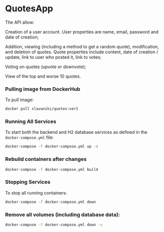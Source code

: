# QuotesApp

The API allow:

Creation of a user account. 
User properties are name, email, password and date of creation;

Addition, viewing (including a method to get a random quote), modification, and deletion of quotes. 
Quote properties include content, date of creation / update, link to user who posted it, link to votes;

Voting on quotes (upvote or downvote);

View of the top and worse 10 quotes.

### Pulling image from DockerHub
To pull image:
```bash
docker pull slavaniki/quotes:ver1
```

### Running All Services
To start both the backend and H2 database services as defined in the `docker-compose.yml` file:
```bash
docker-compose -f docker-compose.yml up -d
```

### Rebuild containers after changes
```bash
docker-compose -f docker-compose.yml build
```
### Stopping Services
To stop all running containers:
```bash
docker-compose -f docker-compose.yml down
```

### Remove all volumes (including database data):
```bash
docker-compose -f docker-compose.yml down -v
```